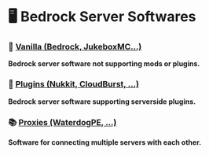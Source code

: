 # 🖥 Bedrock Server Softwares

### 📗 [Vanilla (Bedrock, JukeboxMC...)](/bedrock/VANILLA.md)
**Bedrock server software not supporting mods or plugins.**
### 📘 [Plugins (Nukkit, CloudBurst, ...)](/bedrock/PLUGINS.md)
**Bedrock server software supporting serverside plugins.**

### 📚 [Proxies (WaterdogPE, ...)](/bedrock/PROXIES.md)
**Software for connecting multiple servers with each other.**
